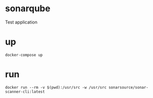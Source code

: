 # sonarqube
Test application 
 # up
```docker-compose up``` 

# run
```docker run --rm -v $(pwd):/usr/src -w /usr/src sonarsource/sonar-scanner-cli:latest ```
